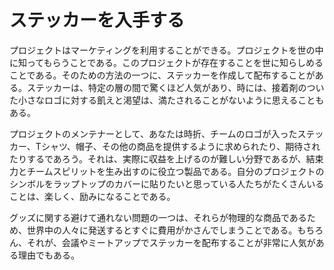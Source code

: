 # ステッカーを入手する

プロジェクトはマーケティングを利用することができる。プロジェクトを世の中に知ってもらうことである。このプロジェクトが存在することを世に知らしめることである。そのための方法の一つに、ステッカーを作成して配布することがある。ステッカーは、特定の層の間で驚くほど人気があり、時には、接着剤のついた小さなロゴに対する飢えと渇望は、満たされることがないように思えることもある。

プロジェクトのメンテナーとして、あなたは時折、チームのロゴが入ったステッカー、Tシャツ、帽子、その他の商品を提供するように求められたり、期待されたりするであろう。それは、実際に収益を上げるのが難しい分野であるが、結束力とチームスピリットを生み出すのに役立つ製品である。自分のプロジェクトのシンボルをラップトップのカバーに貼りたいと思っている人たちがたくさんいることは、楽しく、励みになることである。

グッズに関する避けて通れない問題の一つは、それらが物理的な商品であるため、世界中の人々に発送するとすぐに費用がかさんでしまうことである。もちろん、それが、会議やミートアップでステッカーを配布することが非常に人気がある理由でもある。

